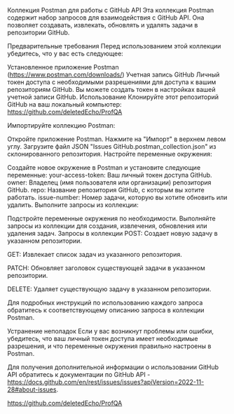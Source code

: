 Коллекция Postman для работы с GitHub API
Эта коллекция Postman содержит набор запросов для взаимодействия с GitHub API. Она позволяет создавать, извлекать, обновлять и удалять задачи в репозитории GitHub.

Предварительные требования
Перед использованием этой коллекции убедитесь, что у вас есть следующее:

Установленное приложение Postman (https://www.postman.com/downloads/)
Учетная запись GitHub
Личный токен доступа с необходимыми разрешениями для доступа к вашим репозиториям GitHub. Вы можете создать токен в настройках вашей учетной записи GitHub.
Использование
Клонируйте этот репозиторий GitHub на ваш локальный компьютер: https://github.com/deletedEcho/ProfQA

Импортируйте коллекцию Postman:

Откройте приложение Postman.
Нажмите на "Импорт" в верхнем левом углу.
Загрузите файл JSON "Issues GitHub.postman_collection.json" из склонированного репозитория.
Настройте переменные окружения:

Создайте новое окружение в Postman и установите следующие переменные:
your-access-token: Ваш личный токен доступа GitHub.
owner: Владелец (имя пользователя или организации) репозитория GitHub.
repo: Название репозитория GitHub, с которым вы хотите работать.
issue-number: Номер задачи, которую вы хотите обновить или удалить.
Выполните запросы из коллекции:

Подстройте переменные окружения по необходимости.
Выполняйте запросы из коллекции для создания, извлечения, обновления или удаления задач.
Запросы в коллекции
POST: Создает новую задачу в указанном репозитории.

GET: Извлекает список задач из указанного репозитория.

PATCH: Обновляет заголовок существующей задачи в указанном репозитории.

DELETE: Удаляет существующую задачу в указанном репозитории.

Для подробных инструкций по использованию каждого запроса обратитесь к соответствующему описанию запроса в коллекции Postman.

Устранение неполадок
Если у вас возникнут проблемы или ошибки, убедитесь, что ваш личный токен доступа имеет необходимые разрешения, и что переменные окружения правильно настроены в Postman.

Для получения дополнительной информации о использовании GitHub API обратитесь к документации по GitHub API - https://docs.github.com/en/rest/issues/issues?apiVersion=2022-11-28#about-issues.

https://github.com/deletedEcho/ProfQA
